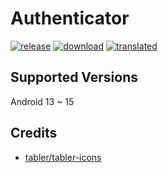 # Authenticator
[![release](https://img.shields.io/github/v/release/SanmerApps/Authenticator?label=release&color=red)](https://github.com/SanmerApps/Authenticator/releases) [![download](https://shields.io/github/downloads/SanmerApps/Authenticator/total?label=download)](https://github.com/SanmerApps/Authenticator/releases/latest) [![translated](https://weblate.sanmer.app/widget/authenticator/svg-badge.svg)](https://weblate.sanmer.app/engage/authenticator/)

## Supported Versions
Android 13 ~ 15

## Credits
- [tabler/tabler-icons](https://github.com/tabler/tabler-icons.git)
